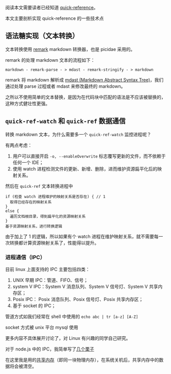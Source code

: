 阅读本文需要读者已经知道 [quick-reference](./Readme.md)。

本文主要剖析实现 quick-reference 的一些技术点

## 语法糖实现（文本转换）

文本转换使用 [remark](https://github.com/remarkjs/remark) markdown 转换器，也是 picidae 采用的。

remark 的处理 markdown 文本的流程如下：

```text
markdown - remark-parse - > mdast - remark-stringify - > markdown  
```

remark 将 markdown 解析成 [mdast (Markdown Abstract Syntax Tree)](https://github.com/syntax-tree/mdast)，我们通过处理 parse 过程或者 mdast 来修改最终的 markdown。

之所以不使用简单的文本替换，是因为在代码块中匹配的语法是不应该被替换的，这种方式健壮性更强。

## `quick-ref-watch` 和 `quick-ref` 数据通信

转换 markdown 文本，为什么需要多一个 `quick-ref-watch` 监控进程呢？

有两点考虑：

1. 用户可以直接开启 `-o, --enableOverwrite` 标志覆写更新的文件，而不依赖于任何一个 IDE；
2. 使用 watch 进程检测文件的更新、新增、删除，进而维护资源扁平化后的映射关系。

然后在 `quick-ref` 文本转换进程中

```text
if (检查 watch 进程维护的映射关系是否存在) { // 1
  取得已经存在的映射关系
}
else {
  遍历文档根目录，得到扁平化的资源映射关系
}
基于资源映射关系，进行转换逻辑
```

由于加上了 1 的逻辑，所以如果有个 watch 进程在维护映射关系，就不需要每一次转换都计算资源映射关系了，性能得以提升。

### 进程通信（IPC）

目前 linux 上面支持的 IPC 主要包括四类：

1. UNIX 早期 IPC：管道、FIFO、信号；
2. system V IPC：System V 消息队列、System V 信号灯、System V 共享内存区；
3. Posix IPC： Posix 消息队列、Posix 信号灯、Posix 共享内存区；
4. 基于 socket 的 IPC；

管道方式如我们经常在 shell 中使用的 `echo abc | tr [a-z] [A-Z]`

socket 方式被 unix 平台 mysql 使用

更多内容不具体展开讨论了，对 Linux 有兴趣的同学自己研究。

对于 node.js 中的 IPC，我简单写了[几个栗子](./ipc)

在这里我是用的[共享内存](https://github.com/kyriosli/node-shared-cache)（即同一块物理内存），在系统关机后，共享内存中的数据将会被清空。
